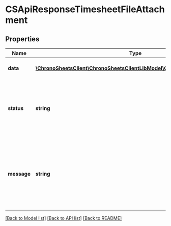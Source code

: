 # CSApiResponseTimesheetFileAttachment

## Properties
Name | Type | Description | Notes
------------ | ------------- | ------------- | -------------
**data** | [**\ChronoSheetsClient\ChronoSheetsClientLibModel\CSTimesheetFileAttachment**](CSTimesheetFileAttachment.md) | The main Data of the response | [optional] 
**status** | **string** | The API response status. Indicates if the request was successful, failed or was unauthorised. | [optional] 
**message** | **string** | A message to accompany the response status.  If the Status is failed, this message will hint why it failed and what you need to do. | [optional] 

[[Back to Model list]](../README.md#documentation-for-models) [[Back to API list]](../README.md#documentation-for-api-endpoints) [[Back to README]](../README.md)


